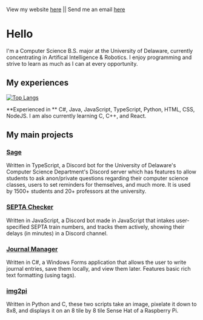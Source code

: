 View my website [here](https://sbrugel.github.io/) || Send me an email [here](mailto:sbrugel@udel.edu)

# Hello
I'm a Computer Science B.S. major at the University of Delaware, currently concentrating in Artifical Intelligence & Robotics. I enjoy programming and strive to learn as much as I can at every opportunity.

## My experiences
[![Top Langs](https://github-readme-stats.vercel.app/api/top-langs/?username=sbrugel&layout=compact)](https://github.com/sbrugel/github-readme-stats)

**Experienced in ** C#, Java, JavaScript, TypeScript, Python, HTML, CSS, NodeJS.
I am also currently learning C, C++, and React.

## My main projects
### [Sage](https://github.com/ud-cis-discord/SageV2)
Written in TypeScript, a Discord bot for the University of Delaware's Computer Science Department's Discord server which has features to allow students to ask anon/private questions regarding their computer science classes, users to set reminders for themselves, and much more. It is used by 1500+ students and 20+ professors at the university.

### [SEPTA Checker](https://github.com/sbrugel/SEPTA-Checker)
Written in JavaScript, a Discord bot made in JavaScript that intakes user-specified SEPTA train numbers, and tracks them actively, showing their delays (in minutes) in a Discord channel.

### [Journal Manager](https://github.com/sbrugel/Journal-Manager)
Written in C#, a Windows Forms application that allows the user to write journal entries, save them locally, and view them later. Features basic rich text formatting (using tags).

### [img2pi](https://github.com/sbrugel/img2pi)
Written in Python and C, these two scripts take an image, pixelate it down to 8x8, and displays it on an 8 tile by 8 tile Sense Hat of a Raspberry Pi.
